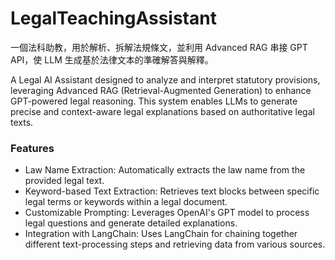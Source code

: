 # LegalTeachingAssistant
一個法科助教，用於解析、拆解法規條文，並利用 Advanced RAG 串接 GPT API，使 LLM 生成基於法律文本的準確解答與解釋。

A Legal AI Assistant designed to analyze and interpret statutory provisions, leveraging Advanced RAG (Retrieval-Augmented Generation) to enhance GPT-powered legal reasoning. This system enables LLMs to generate precise and context-aware legal explanations based on authoritative legal texts.

### Features
* Law Name Extraction: Automatically extracts the law name from the provided legal text.
* Keyword-based Text Extraction: Retrieves text blocks between specific legal terms or keywords within a legal document.
* Customizable Prompting: Leverages OpenAI's GPT model to process legal questions and generate detailed explanations.
* Integration with LangChain: Uses LangChain for chaining together different text-processing steps and retrieving data from various sources.
